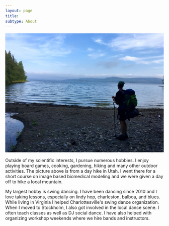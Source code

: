 ```yaml
---
layout: page
title:
subtype: About
---
```


<p><img src="/images/Kyle_hiking.jpg"></p> 


Outside of my scientific interests, I pursue numerous hobbies.
I enjoy playing board games, cooking, gardening, hiking and many other outdoor activities.
The picture above is from a day hike in Utah. 
I went there for a short course on image based biomedical modeling and we were given a day off to hike a local mountain.


My largest hobby is swing dancing.
I have been dancing since 2010 and I love taking lessons, especially on lindy hop, charleston, balboa, and blues.
While living in Virginia I helped Charlottesville's swing dance organization. 
When I moved to Stockholm, I also got involved in the local dance scene. 
I often teach classes as well as DJ social dance.
I have also helped with organizing workshop weekends where we hire bands and instructors.